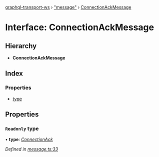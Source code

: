 [graphql-transport-ws](../README.md) › ["message"](../modules/_message_.md) › [ConnectionAckMessage](_message_.connectionackmessage.md)

# Interface: ConnectionAckMessage

## Hierarchy

* **ConnectionAckMessage**

## Index

### Properties

* [type](_message_.connectionackmessage.md#readonly-type)

## Properties

### `Readonly` type

• **type**: *[ConnectionAck](../enums/_message_.messagetype.md#connectionack)*

*Defined in [message.ts:33](https://github.com/enisdenjo/graphql-transport-ws/blob/757c6e9/src/message.ts#L33)*
